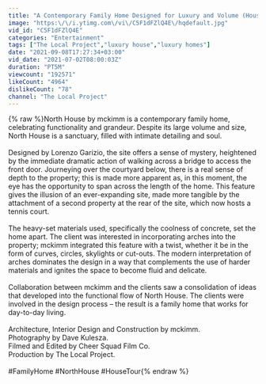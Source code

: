 ```yaml
---
title: "A Contemporary Family Home Designed for Luxury and Volume (House Tour)"
image: "https:\/\/i.ytimg.com\/vi\/C5F1dFZlQ4E\/hqdefault.jpg"
vid_id: "C5F1dFZlQ4E"
categories: "Entertainment"
tags: ["The Local Project","luxury house","luxury homes"]
date: "2021-09-08T17:27:34+03:00"
vid_date: "2021-07-02T08:00:03Z"
duration: "PT5M"
viewcount: "192571"
likeCount: "4964"
dislikeCount: "78"
channel: "The Local Project"
---
```

{% raw %}North House by mckimm is a contemporary family home, celebrating functionality and grandeur. Despite its large volume and size, North House is a sanctuary, filled with intimate detailing and soul.<br /><br />Designed by Lorenzo Garizio, the site offers a sense of mystery, heightened by the immediate dramatic action of walking across a bridge to access the front door. Journeying over the courtyard below, there is a real sense of depth to the property; this is made more apparent as, in this moment, the eye has the opportunity to span across the length of the home. This feature gives the illusion of an ever-expanding site, made more tangible by the attachment of a second property at the rear of the site, which now hosts a tennis court.<br /><br />The heavy-set materials used, specifically the coolness of concrete, set the home apart. The client was interested in incorporating arches into the property; mckimm integrated this feature with a twist, whether it be in the form of curves, circles, skylights or cut-outs. The modern interpretation of arches dominates the design in a way that complements the use of harder materials and ignites the space to become fluid and delicate.<br /><br />Collaboration between mckimm and the clients saw a consolidation of ideas that developed into the functional flow of North House. The clients were involved in the design process – the result is a family home that works for day-to-day living.<br /><br />Architecture, Interior Design and Construction by mckimm.<br />Photography by Dave Kulesza. <br />Filmed and Edited by Cheer Squad Film Co. <br />Production by The Local Project. <br /><br />#FamilyHome #NorthHouse #HouseTour{% endraw %}
